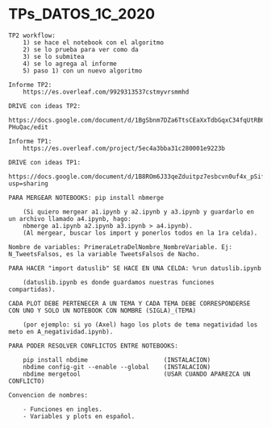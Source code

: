 # TPs_DATOS_1C_2020

    TP2 workflow:
        1) se hace el notebook con el algoritmo
        2) se lo prueba para ver como da
        3) se lo submitea
        4) se lo agrega al informe
        5) paso 1) con un nuevo algoritmo

    Informe TP2:
        https://es.overleaf.com/9929313537cstmyvrsmmhd

    DRIVE con ideas TP2: 
        https://docs.google.com/document/d/1BgSbnm7DZa6TtsCEaXxTdbGqxC34fqUtRB6p-PHuQac/edit

    Informe TP1: 
        https://es.overleaf.com/project/5ec4a3bba31c280001e9223b

    DRIVE con ideas TP1: 
        https://docs.google.com/document/d/1B8ROm6J33qeZduitpz7esbcvn0uf4x_pSifhdH9x5JU/edit?usp=sharing

    PARA MERGEAR NOTEBOOKS: pip install nbmerge

        (Si quiero mergear a1.ipynb y a2.ipynb y a3.ipynb y guardarlo en un archivo llamado a4.ipynb, hago:
        nbmerge a1.ipynb a2.ipynb a3.ipynb > a4.ipynb).
        (Al mergear, buscar los import y ponerlos todos en la 1ra celda).

    Nombre de variables: PrimeraLetraDelNombre_NombreVariable. Ej: N_TweetsFalsos, es la variable TweetsFalsos de Nacho.

    PARA HACER "import datuslib" SE HACE EN UNA CELDA: %run datuslib.ipynb

        (datuslib.ipynb es donde guardamos nuestras funciones compartidas).
    
    CADA PLOT DEBE PERTENECER A UN TEMA Y CADA TEMA DEBE CORRESPONDERSE CON UNO Y SOLO UN NOTEBOOK CON NOMBRE (SIGLA)_(TEMA)

        (por ejemplo: si yo (Axel) hago los plots de tema negatividad los meto en A_negatividad.ipynb).
        
    PARA PODER RESOLVER CONFLICTOS ENTRE NOTEBOOKS: 

        pip install nbdime                     (INSTALACION)
        nbdime config-git --enable --global    (INSTALACION)
        nbdime mergetool                       (USAR CUANDO APAREZCA UN CONFLICTO)

    Convencion de nombres: 

        - Funciones en ingles.
        - Variables y plots en español.
